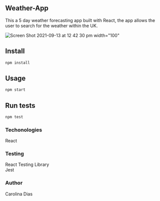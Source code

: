 ## Weather-App

This a 5 day weather forecasting app built with React, the app allows the user to search for the weather within the UK.

![Screen Shot 2021-09-13 at 12 42 30 pm width="100"](https://user-images.githubusercontent.com/78387639/133079261-9f9d884a-754e-4748-b741-ffc25c4f448e.png)


## Install

```sh
npm install
```

## Usage

```sh
npm start
```

## Run tests

```sh
npm test
```

### Techonologies

React

### Testing

React Testing Library<br />
Jest

### Author

Carolina Dias
